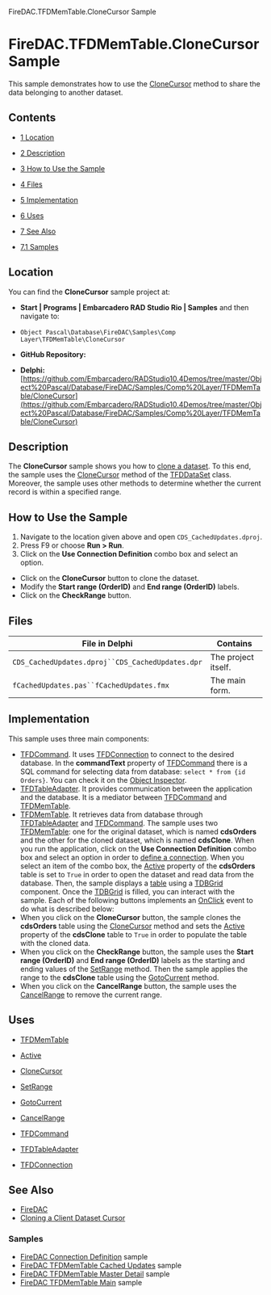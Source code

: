 FireDAC.TFDMemTable.CloneCursor Sample[]()
# FireDAC.TFDMemTable.CloneCursor Sample 


This sample demonstrates how to use the [CloneCursor](http://docwiki.embarcadero.com/Libraries/en/FireDAC.Comp.DataSet.TFDDataSet.CloneCursor) method to share the data belonging to another dataset.
## Contents



* [1 Location](#Location)
* [2 Description](#Description)
* [3 How to Use the Sample](#How_to_Use_the_Sample)
* [4 Files](#Files)
* [5 Implementation](#Implementation)
* [6 Uses](#Uses)
* [7 See Also](#See_Also)

* [7.1 Samples](#Samples)


## Location 

You can find the **CloneCursor** sample project at:
* **Start | Programs | Embarcadero RAD Studio Rio | Samples** and then navigate to:

* `Object Pascal\Database\FireDAC\Samples\Comp Layer\TFDMemTable\CloneCursor`

* **GitHub Repository:**

* **Delphi:**[https://github.com/Embarcadero/RADStudio10.4Demos/tree/master/Object%20Pascal/Database/FireDAC/Samples/Comp%20Layer/TFDMemTable/CloneCursor](https://github.com/Embarcadero/RADStudio10.4Demos/tree/master/Object%20Pascal/Database/FireDAC/Samples/Comp%20Layer/TFDMemTable/CloneCursor)

## Description 

The **CloneCursor** sample shows you how to [clone a dataset](http://docwiki.embarcadero.com/RADStudio/en/Cloning_a_Client_Dataset_Cursor). To this end, the sample uses the [CloneCursor](http://docwiki.embarcadero.com/Libraries/en/FireDAC.Comp.DataSet.TFDDataSet.CloneCursor) method of the [TFDDataSet](http://docwiki.embarcadero.com/Libraries/en/FireDAC.Comp.DataSet.TFDDataSet) class. Moreover, the sample uses other methods to determine whether the current record is within a specified range.
## How to Use the Sample 


1.  Navigate to the location given above and open `CDS_CachedUpdates.dproj`.
2.  Press F9 or choose **Run > Run**.
3.  Click on the **Use Connection Definition** combo box and select an option.

*  Click on the **CloneCursor** button to clone the dataset.
*  Modify the **Start range (OrderID)** and **End range (OrderID)** labels.
*  Click on the **CheckRange** button.

## Files 



| File in Delphi                                 | Contains          |
|------------------------------------------------|-------------------|
|`CDS_CachedUpdates.dproj``CDS_CachedUpdates.dpr`|The project itself.|
|`fCachedUpdates.pas``fCachedUpdates.fmx`        |The main form.     |


## Implementation 

This sample uses three main components:
* [TFDCommand](http://docwiki.embarcadero.com/Libraries/en/FireDAC.Comp.Client.TFDCommand). It uses [TFDConnection](http://docwiki.embarcadero.com/Libraries/en/FireDAC.Comp.Client.TFDConnection) to connect to the desired database. In the **commandText** property of [TFDCommand](http://docwiki.embarcadero.com/Libraries/en/FireDAC.Comp.Client.TFDCommand) there is a SQL command for selecting data from database: `select * from {id Orders}`. You can check it on the [Object Inspector](http://docwiki.embarcadero.com/RADStudio/en/Object_Inspector).
* [TFDTableAdapter](http://docwiki.embarcadero.com/Libraries/en/FireDAC.Comp.Client.TFDTableAdapter). It provides communication between the application and the database. It is a mediator between [TFDCommand](http://docwiki.embarcadero.com/Libraries/en/FireDAC.Comp.Client.TFDCommand) and [TFDMemTable](http://docwiki.embarcadero.com/Libraries/en/FireDAC.Comp.Client.TFDMemTable).
* [TFDMemTable](http://docwiki.embarcadero.com/Libraries/en/FireDAC.Comp.Client.TFDMemTable). It retrieves data from database through [TFDTableAdapter](http://docwiki.embarcadero.com/Libraries/en/FireDAC.Comp.Client.TFDTableAdapter) and [TFDCommand](http://docwiki.embarcadero.com/Libraries/en/FireDAC.Comp.Client.TFDCommand). The sample uses two [TFDMemTable](http://docwiki.embarcadero.com/Libraries/en/FireDAC.Comp.Client.TFDMemTable): one for the original dataset, which is named **cdsOrders** and the other for the cloned dataset, which is named **cdsClone**.
When you run the application, click on the **Use Connection Definition** combo box and select an option in order to [define a connection](http://docwiki.embarcadero.com/RADStudio/en/Defining_Connection_(FireDAC)). When you select an item of the combo box, the [Active](http://docwiki.embarcadero.com/Libraries/en/FireDAC.Comp.Client.TFDMemTable.Active) property of the **cdsOrders** table is set to `True` in order to open the dataset and read data from the database. Then, the sample displays a [table](http://docwiki.embarcadero.com/Libraries/en/FireDAC.Comp.Client.TFDMemTable) using a [TDBGrid](http://docwiki.embarcadero.com/Libraries/en/Vcl.DBGrids.TDBGrid) component. Once the [TDBGrid](http://docwiki.embarcadero.com/Libraries/en/Vcl.DBGrids.TDBGrid) is filled, you can interact with the sample. Each of the following buttons implements an [OnClick](http://docwiki.embarcadero.com/Libraries/en/Vcl.StdCtrls.TButton.OnClick) event to do what is described below:
*  When you click on the **CloneCursor** button, the sample clones the **cdsOrders** table using the [CloneCursor](http://docwiki.embarcadero.com/Libraries/en/FireDAC.Comp.DataSet.TFDDataSet.CloneCursor) method and sets the [Active](http://docwiki.embarcadero.com/Libraries/en/FireDAC.Comp.Client.TFDMemTable.Active) property of the **cdsClone** table to `True` in order to populate the table with the cloned data.
*  When you click on the **CheckRange** button, the sample uses the **Start range (OrderID)** and **End range (OrderID)** labels as the starting and ending values of the [SetRange](http://docwiki.embarcadero.com/Libraries/en/FireDAC.Comp.DataSet.TFDDataSet.SetRange) method. Then the sample applies the range to the **cdsClone** table using the [GotoCurrent](http://docwiki.embarcadero.com/Libraries/en/FireDAC.Comp.DataSet.TFDDataSet.GotoCurrent) method.
*  When you click on the **CancelRange** button, the sample uses the [CancelRange](http://docwiki.embarcadero.com/Libraries/en/FireDAC.Comp.DataSet.TFDDataSet.CancelRange) to remove the current range.

## Uses 


* [TFDMemTable](http://docwiki.embarcadero.com/Libraries/en/FireDAC.Comp.Client.TFDMemTable)

* [Active](http://docwiki.embarcadero.com/Libraries/en/FireDAC.Comp.Client.TFDMemTable.Active)
* [CloneCursor](http://docwiki.embarcadero.com/Libraries/en/FireDAC.Comp.DataSet.TFDDataSet.CloneCursor)
* [SetRange](http://docwiki.embarcadero.com/Libraries/en/FireDAC.Comp.DataSet.TFDDataSet.SetRange)
* [GotoCurrent](http://docwiki.embarcadero.com/Libraries/en/FireDAC.Comp.DataSet.TFDDataSet.GotoCurrent)
* [CancelRange](http://docwiki.embarcadero.com/Libraries/en/FireDAC.Comp.DataSet.TFDDataSet.CancelRange)

* [TFDCommand](http://docwiki.embarcadero.com/Libraries/en/FireDAC.Comp.Client.TFDCommand)
* [TFDTableAdapter](http://docwiki.embarcadero.com/Libraries/en/FireDAC.Comp.Client.TFDTableAdapter)
* [TFDConnection](http://docwiki.embarcadero.com/Libraries/en/FireDAC.Comp.Client.TFDConnection)

## See Also 


* [FireDAC](http://docwiki.embarcadero.com/RADStudio/en/FireDAC)
* [Cloning a Client Dataset Cursor](http://docwiki.embarcadero.com/RADStudio/en/Cloning_a_Client_Dataset_Cursor)

### Samples 


* [FireDAC Connection Definition](http://docwiki.embarcadero.com/CodeExamples/en/FireDAC.ConnectionDefs_Sample) sample
* [FireDAC TFDMemTable Cached Updates](http://docwiki.embarcadero.com/CodeExamples/en/FireDAC.TFDMemTable.CachedUpdates_Sample) sample
* [FireDAC TFDMemTable Master Detail](http://docwiki.embarcadero.com/CodeExamples/en/FireDAC.TFDMemTable.MasterDetail_Sample) sample
* [FireDAC TFDMemTable Main](http://docwiki.embarcadero.com/CodeExamples/en/FireDAC.TFDMemTable.Main_Sample) sample





